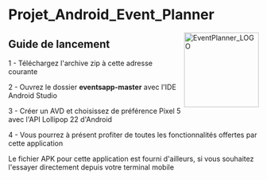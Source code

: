 # Projet_Android_Event_Planner

<img align="right" alt="EventPlanner_LOGO" width="150" src="https://github.com/Synez7/Projet_Android_Event_Planner/blob/main/eventsapp-master/app/src/main/res/mipmap-hdpi/ic_launcher_eventplanner.png">

## Guide de lancement

1 - Téléchargez l'archive zip à cette adresse courante 

2 - Ouvrez le dossier **eventsapp-master** avec l'IDE Android Studio

3 - Créer un AVD et choisissez de préférence Pixel 5 avec l'API Lollipop 22 d'Android

4 - Vous pourrez à présent profiter de toutes les fonctionnalités offertes par cette application


Le fichier APK pour cette application est fourni d'ailleurs, si vous souhaitez l'essayer directement depuis votre terminal mobile

